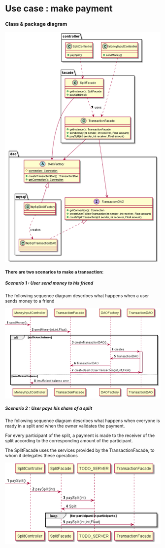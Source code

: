 # Use case : make payment

### Class & package diagram

![diagram](./make_payment_class_diagram.png)

#### There are two scenarios to make a transaction:

##### Scenario 1 : User send money to his friend

The following sequence diagram describes what happens when a user
sends money to a friend

![diagram](./send_money_sequence_diagram.png)


##### Scenario 2 : User pays his share of a split

The following sequence diagram describes what happens when everyone is ready
in a split and when the owner validates the payment.

For every participant of the split, a payment is made to the receiver 
of the split according to the corresponding amount of the participant.

The SplitFacade uses the services provided by the TransactionFacade, 
to whom it delegates these operations

![diagram](./pay_split_sequence_diagram.png)
